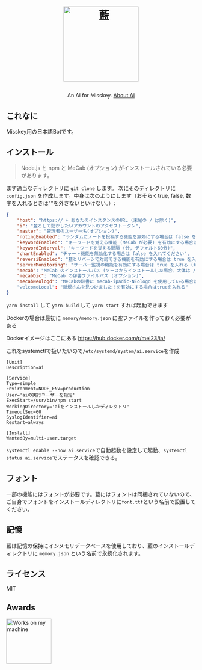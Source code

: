<h1><p align="center"><img src="./ai.svg" alt="藍" height="200"></p></h1>
<p align="center">An Ai for Misskey. <a href="./torisetu.md">About Ai</a></p>

## これなに
Misskey用の日本語Botです。

## インストール
> Node.js と npm と MeCab (オプション) がインストールされている必要があります。

まず適当なディレクトリに `git clone` します。
次にそのディレクトリに `config.json` を作成します。中身は次のようにします（おそらくtrue, false, 数字を入れるときは""を外さないといけない。）:

``` json
{
	"host": "https:// + あなたのインスタンスのURL (末尾の / は除く)",
	"i": "藍として動かしたいアカウントのアクセストークン",
	"master": "管理者のユーザー名(オプション)",
	"notingEnabled": "ランダムにノートを投稿する機能を無効にする場合は false を入れる",
	"keywordEnabled": "キーワードを覚える機能 (MeCab が必要) を有効にする場合は true を入れる (無効にする場合は false)",
	"keywordInterval": "キーワードを覚える間隔 (分, デフォルト60分)",
	"chartEnabled": "チャート機能を無効化する場合は false を入れてください",
	"reversiEnabled": "藍とリバーシで対局できる機能を有効にする場合は true を入れる (無効にする場合は false)",
	"serverMonitoring": "サーバー監視の機能を有効にする場合は true を入れる (無効にする場合は false)",
	"mecab": "MeCab のインストールパス (ソースからインストールした場合、大体は /usr/local/bin/mecab)",
	"mecabDic": "MeCab の辞書ファイルパス (オプション)",
	"mecabNeologd": "MeCabの辞書に mecab-ipadic-NEologd を使用している場合は true にすると良いかも"
	"welcomeLocal": "新規さんを見つけました！を有効にする場合はtrueを入れる"
}
```
`yarn install` して `yarn build` して `yarn start` すれば起動できます

Dockerの場合は最初に `memory/memory.json` に空ファイルを作っておく必要がある

Dockerイメージはここにある https://hub.docker.com/r/mei23/ia/

これをsystemctlで扱いたいので`/etc/systemd/system/ai.service`を作成
```
[Unit]
Description=ai

[Service]
Type=simple
Environment=NODE_ENV=production
User='aiの実行ユーザーを指定'
ExecStart=/usr/bin/npm start
WorkingDirectory='aiをインストールしたディレクトリ'
TimeoutSec=60
SyslogIdentifier=ai
Restart=always

[Install]
WantedBy=multi-user.target
```
`systemctl enable --now ai.service`で自動起動を設定して起動、`systemctl status ai.service`でステータスを確認できる。

## フォント
一部の機能にはフォントが必要です。藍にはフォントは同梱されていないので、ご自身でフォントをインストールディレクトリに`font.ttf`という名前で設置してください。

## 記憶
藍は記憶の保持にインメモリデータベースを使用しており、藍のインストールディレクトリに `memory.json` という名前で永続化されます。

## ライセンス
MIT

## Awards
<img src="./WorksOnMyMachine.png" alt="Works on my machine" height="120">
